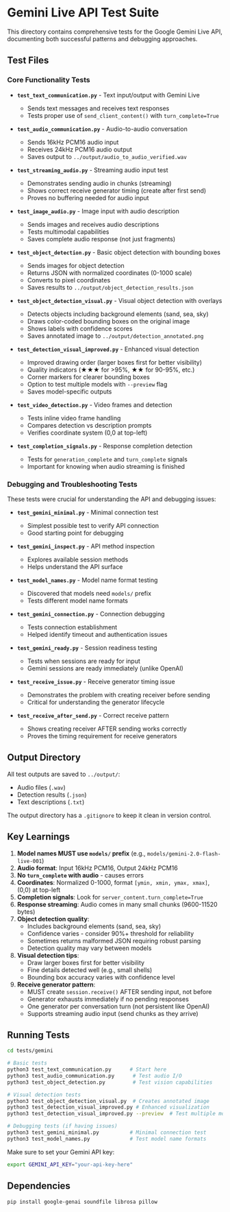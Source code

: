 # Gemini Live API Test Suite

This directory contains comprehensive tests for the Google Gemini Live API, documenting both successful patterns and debugging approaches.

## Test Files

### Core Functionality Tests

- **`test_text_communication.py`** - Text input/output with Gemini Live
  - Sends text messages and receives text responses
  - Tests proper use of `send_client_content()` with `turn_complete=True`

- **`test_audio_communication.py`** - Audio-to-audio conversation
  - Sends 16kHz PCM16 audio input
  - Receives 24kHz PCM16 audio output
  - Saves output to `../output/audio_to_audio_verified.wav`

- **`test_streaming_audio.py`** - Streaming audio input test
  - Demonstrates sending audio in chunks (streaming)
  - Shows correct receive generator timing (create after first send)
  - Proves no buffering needed for audio input

- **`test_image_audio.py`** - Image input with audio description
  - Sends images and receives audio descriptions
  - Tests multimodal capabilities
  - Saves complete audio response (not just fragments)

- **`test_object_detection.py`** - Basic object detection with bounding boxes
  - Sends images for object detection
  - Returns JSON with normalized coordinates (0-1000 scale)
  - Converts to pixel coordinates
  - Saves results to `../output/object_detection_results.json`

- **`test_object_detection_visual.py`** - Visual object detection with overlays
  - Detects objects including background elements (sand, sea, sky)
  - Draws color-coded bounding boxes on the original image
  - Shows labels with confidence scores
  - Saves annotated image to `../output/detection_annotated.png`

- **`test_detection_visual_improved.py`** - Enhanced visual detection
  - Improved drawing order (larger boxes first for better visibility)
  - Quality indicators (★★★ for >95%, ★★ for 90-95%, etc.)
  - Corner markers for clearer bounding boxes
  - Option to test multiple models with `--preview` flag
  - Saves model-specific outputs

- **`test_video_detection.py`** - Video frames and detection
  - Tests inline video frame handling
  - Compares detection vs description prompts
  - Verifies coordinate system (0,0 at top-left)

- **`test_completion_signals.py`** - Response completion detection
  - Tests for `generation_complete` and `turn_complete` signals
  - Important for knowing when audio streaming is finished

### Debugging and Troubleshooting Tests

These tests were crucial for understanding the API and debugging issues:

- **`test_gemini_minimal.py`** - Minimal connection test
  - Simplest possible test to verify API connection
  - Good starting point for debugging

- **`test_gemini_inspect.py`** - API method inspection
  - Explores available session methods
  - Helps understand the API surface

- **`test_model_names.py`** - Model name format testing
  - Discovered that models need `models/` prefix
  - Tests different model name formats

- **`test_gemini_connection.py`** - Connection debugging
  - Tests connection establishment
  - Helped identify timeout and authentication issues

- **`test_gemini_ready.py`** - Session readiness testing
  - Tests when sessions are ready for input
  - Gemini sessions are ready immediately (unlike OpenAI)

- **`test_receive_issue.py`** - Receive generator timing issue
  - Demonstrates the problem with creating receiver before sending
  - Critical for understanding the generator lifecycle

- **`test_receive_after_send.py`** - Correct receive pattern
  - Shows creating receiver AFTER sending works correctly
  - Proves the timing requirement for receive generators

## Output Directory

All test outputs are saved to `../output/`:
- Audio files (`.wav`)
- Detection results (`.json`)
- Text descriptions (`.txt`)

The output directory has a `.gitignore` to keep it clean in version control.

## Key Learnings

1. **Model names MUST use `models/` prefix** (e.g., `models/gemini-2.0-flash-live-001`)
2. **Audio format**: Input 16kHz PCM16, Output 24kHz PCM16
3. **No `turn_complete` with audio** - causes errors
4. **Coordinates**: Normalized 0-1000, format `[ymin, xmin, ymax, xmax]`, (0,0) at top-left
5. **Completion signals**: Look for `server_content.turn_complete=True`
6. **Response streaming**: Audio comes in many small chunks (9600-11520 bytes)
7. **Object detection quality**: 
   - Includes background elements (sand, sea, sky)
   - Confidence varies - consider 90%+ threshold for reliability
   - Sometimes returns malformed JSON requiring robust parsing
   - Detection quality may vary between models
8. **Visual detection tips**:
   - Draw larger boxes first for better visibility
   - Fine details detected well (e.g., small shells)
   - Bounding box accuracy varies with confidence level
9. **Receive generator pattern**: 
   - MUST create `session.receive()` AFTER sending input, not before
   - Generator exhausts immediately if no pending responses
   - One generator per conversation turn (not persistent like OpenAI)
   - Supports streaming audio input (send chunks as they arrive)

## Running Tests

```bash
cd tests/gemini

# Basic tests
python3 test_text_communication.py      # Start here
python3 test_audio_communication.py      # Test audio I/O
python3 test_object_detection.py         # Test vision capabilities

# Visual detection tests
python3 test_object_detection_visual.py  # Creates annotated image
python3 test_detection_visual_improved.py # Enhanced visualization
python3 test_detection_visual_improved.py --preview  # Test multiple models

# Debugging tests (if having issues)
python3 test_gemini_minimal.py          # Minimal connection test
python3 test_model_names.py             # Test model name formats
```

Make sure to set your Gemini API key:
```bash
export GEMINI_API_KEY="your-api-key-here"
```

## Dependencies

```bash
pip install google-genai soundfile librosa pillow
```